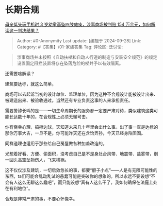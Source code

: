 # 长期合规
[母亲低头玩手机时 3 岁幼童高坠四肢瘫痪，涉事商场被判赔 154 万余元，如何解读这一判决结果？](https://www.zhihu.com/question/669748563/answer/3697628981)

> Author: #0-Anonymity
> Last update: [编辑于 2024-09-28]
> Link:
> Category: #【答集】/01-家族答集 
> Tag: 
> 评论区:
> 泛讨论:

> 涉事商场并未按照《自动扶梯和自动人行道的制造与安装安全规范》的规定设置固定阻拦装置将存在坠落危险的梯井予以有效隔离。

还需要啥解读？

建筑要达标，就这么简单。

商场可以去起诉当初的设计单位、监理单位，因为这种不合规设计能被设计出来、被建造出来、被验收通过，当然还有专业负责这事的人来承担责任。

需要警钟长鸣的是——一切生命周期长的服务都一定要严肃对待，类似建筑这类可能长达数十年的，在合规性上必须无懈可击。

你有侥幸心理，搞擦边球，天知道未来几十年里会出什么事。出了事一查是达标的那你万事大吉，一旦不是，你可能昨天还在含饴弄孙，今天已经身陷囹圄。

同样道理也适用于那些给自己房屋做各种加盖改造的。

光想着好看、方便、偷面积，没考虑自己是不是身处台风带、地震带、盐雾带，别一回头高空坠物伤人，飞来横祸。

这不仅仅涉及建筑，一切后效悠长的事，都要“胆子小点”——人是有无限可能性的东西，ta们可能会乱动乱试的愚蠢可能是突破你的想象的，所以永远不要设想“不会有人这么无聊这么蠢吧”，而只能设想“真有人这么干了，我如何确保在法庭上处在有利地位”。

合规是非常严肃的事，不要心怀侥幸。